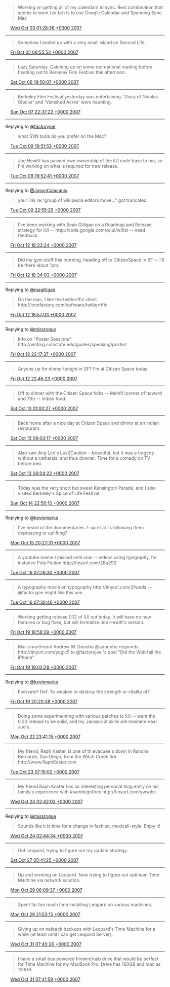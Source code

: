 > Working on getting all of my calendars to sync\. Best combination that seems to work \(so far\) is to use Google Calendar and Spanning Sync Mac

<img src="../../media/tweet.ico" width="12" /> [Wed Oct 03 01:28:36 +0000 2007](https://twitter.com/ChristopherA/status/308358432)

----

> Somehow I ended up with a very small island on Second Life\.

<img src="../../media/tweet.ico" width="12" /> [Fri Oct 05 08:55:54 +0000 2007](https://twitter.com/ChristopherA/status/313762022)

----

> Lazy Saturday\. Catching up on some recreational reading before heading out to Berkeley Film Festival this afternoon\.

<img src="../../media/tweet.ico" width="12" /> [Sat Oct 06 18:50:07 +0000 2007](https://twitter.com/ChristopherA/status/316816012)

----

> Berkeley Film Festival yesterday was entertaining\. 'Diary of Nicolas Gheiler' and 'Vanished Acres' were haunting\.

<img src="../../media/tweet.ico" width="12" /> [Sun Oct 07 22:37:22 +0000 2007](https://twitter.com/ChristopherA/status/318991522)

----

Replying to [@factoryjoe](https://twitter.com/chrismessina/status/323488412)

> what SVN tools do you prefer on the Mac?

<img src="../../media/tweet.ico" width="12" /> [Tue Oct 09 19:51:53 +0000 2007](https://twitter.com/ChristopherA/status/323562052)

----

> Joe Hewitt has passed own ownership of the iUI code base to me, so I'm working on what is required for new release\.

<img src="../../media/tweet.ico" width="12" /> [Tue Oct 09 19:52:41 +0000 2007](https://twitter.com/ChristopherA/status/323563092)

----

Replying to [@JasonCalacanis](https://twitter.com/Jason/status/323883672)

> your link re:"group of wikipedia editors move\.\.\." got truncated

<img src="../../media/tweet.ico" width="12" /> [Tue Oct 09 22:55:29 +0000 2007](https://twitter.com/ChristopherA/status/323889442)

----

> I've been working with Sean Gilligan on a Roadmap and Release strategy for iUI \-\- http://code\.google\.com/p/iui/w/list \-\- need feedback\.

<img src="../../media/tweet.ico" width="12" /> [Fri Oct 12 18:33:24 +0000 2007](https://twitter.com/ChristopherA/status/331377032)

----

> Did my gym stuff this morning, heading off to CitizenSpace in SF \-\- I'll be there about 1pm\.

<img src="../../media/tweet.ico" width="12" /> [Fri Oct 12 18:34:03 +0000 2007](https://twitter.com/ChristopherA/status/331378492)

----

Replying to [@msgilligan](https://twitter.com/msgilligan/status/15353801)

> On the mac, I like the twitteriffic client http://iconfactory\.com/software/twitterrific

<img src="../../media/tweet.ico" width="12" /> [Fri Oct 12 18:57:03 +0000 2007](https://twitter.com/ChristopherA/status/331421032)

----

Replying to [@missrogue](https://twitter.com/missrogue/status/331753322)

> Info on "Poster Sessions" http://writing\.colostate\.edu/guides/speaking/poster/

<img src="../../media/tweet.ico" width="12" /> [Fri Oct 12 22:17:37 +0000 2007](https://twitter.com/ChristopherA/status/331776462)

----

> Anyone up for dinner tonight in SF? I'm at Citizen Space today\.

<img src="../../media/tweet.ico" width="12" /> [Fri Oct 12 22:45:23 +0000 2007](https://twitter.com/ChristopherA/status/331819802)

----

> Off to dinner with the Citizen Space folks \-\- Mehfil \(corner of howard and 7th\) \-\- indian food\.

<img src="../../media/tweet.ico" width="12" /> [Sat Oct 13 01:00:27 +0000 2007](https://twitter.com/ChristopherA/status/332024262)

----

> Back home after a nice day at Citizen Space and dinner at an indian restaurant\.

<img src="../../media/tweet.ico" width="12" /> [Sat Oct 13 06:03:17 +0000 2007](https://twitter.com/ChristopherA/status/332442812)

----

> Also saw Ang Lee's Lust\|Caution \-\-beautiful, but it was a tragedy without a catharsis, and thus downer\. Time for a comedy on TV before bed\.

<img src="../../media/tweet.ico" width="12" /> [Sat Oct 13 06:04:22 +0000 2007](https://twitter.com/ChristopherA/status/332444162)

----

> Today was the very short but sweet Kensington Parade, and I also visited Berkeley's Spice of Life Festival\.

<img src="../../media/tweet.ico" width="12" /> [Sun Oct 14 22:50:10 +0000 2007](https://twitter.com/ChristopherA/status/335850402)

----

Replying to [@kevinmarks](https://twitter.com/kevinmarks/status/337901442)

> I've heard of the documentaries 7\-up et al\. Is following them depressing or uplifting?

<img src="../../media/tweet.ico" width="12" /> [Mon Oct 15 20:27:31 +0000 2007](https://twitter.com/ChristopherA/status/338053002)

----

> A youtube meme I missed until now \-\- videos using typigraphy, for instance Pulp Fiction http://tinyurl\.com/28q292

<img src="../../media/tweet.ico" width="12" /> [Tue Oct 16 07:26:30 +0000 2007](https://twitter.com/ChristopherA/status/339135072)

----

> A typography movie on typography http://tinyurl\.com/2fweda \-\- @factoryjoe might like this one\.

<img src="../../media/tweet.ico" width="12" /> [Tue Oct 16 07:30:46 +0000 2007](https://twitter.com/ChristopherA/status/339140562)

----

> Working getting release 0\.12 of iUI out today\. It will have no new features or bug fixes, but will formalize Joe Hewitt's version\.

<img src="../../media/tweet.ico" width="12" /> [Fri Oct 19 18:58:29 +0000 2007](https://twitter.com/ChristopherA/status/348497882)

----

> Mac smartfriend Andrew W\. Donoho @adonoho responds http://tinyurl\.com/yqglc5 to @factoryjoe 's post "Did the Web fail the iPhone"

<img src="../../media/tweet.ico" width="12" /> [Fri Oct 19 19:02:29 +0000 2007](https://twitter.com/ChristopherA/status/348506812)

----

Replying to [@kevinmarks](https://twitter.com/kevinmarks/status/348624752)

> Enervate? Def: To weaken or destroy the strength or vitality of?

<img src="../../media/tweet.ico" width="12" /> [Fri Oct 19 20:20:38 +0000 2007](https://twitter.com/ChristopherA/status/348651532)

----

> Doing some experimenting with various patches to iUI \-\- want the 0\.20 release to be solid, and my Javascript skills are nowhere near Joe's\.

<img src="../../media/tweet.ico" width="12" /> [Mon Oct 22 23:41:15 +0000 2007](https://twitter.com/ChristopherA/status/355882212)

----

> My friend, Raph Kaster, is one of th evacuee's down in Rancho Bernardo, San Diego, from the Witch Creek fire\. http://www\.RaphKoster\.com

<img src="../../media/tweet.ico" width="12" /> [Tue Oct 23 07:15:02 +0000 2007](https://twitter.com/ChristopherA/status/356651012)

----

> My friend Raph Koster has an interesting personal blog entry on his family's experience with \#sandiegofires http://tinyurl\.com/ywwjhc

<img src="../../media/tweet.ico" width="12" /> [Wed Oct 24 02:42:03 +0000 2007](https://twitter.com/ChristopherA/status/358889092)

----

Replying to [@missrogue](https://twitter.com/missrogue/status/358883392)

> Sounds like it is time for a change in fashion, mexicali\-style\. Enjoy it\!

<img src="../../media/tweet.ico" width="12" /> [Wed Oct 24 02:44:34 +0000 2007](https://twitter.com/ChristopherA/status/358893272)

----

> Got Leopard, trying to figure out my update strategy\.

<img src="../../media/tweet.ico" width="12" /> [Sat Oct 27 05:41:25 +0000 2007](https://twitter.com/ChristopherA/status/367481642)

----

> Up and working on Leopard\. Now trying to figure out optimum Time Machine via network solution\.

<img src="../../media/tweet.ico" width="12" /> [Mon Oct 29 06:09:37 +0000 2007](https://twitter.com/ChristopherA/status/371895872)

----

> Spent far too much time installing Leopard on various machines\.

<img src="../../media/tweet.ico" width="12" /> [Mon Oct 29 21:53:15 +0000 2007](https://twitter.com/ChristopherA/status/373618112)

----

> Giving up on netback backups with Leopard's Time Machine for a while \(at least until I can get Leopard Server\)\.

<img src="../../media/tweet.ico" width="12" /> [Wed Oct 31 07:40:26 +0000 2007](https://twitter.com/ChristopherA/status/377125612)

----

> I have a small bus powered firewire/usb drive that would be perfect for Time Machine for my MacBook Pro\. Drive has 160GB and mac as 120GB\.

<img src="../../media/tweet.ico" width="12" /> [Wed Oct 31 07:41:59 +0000 2007](https://twitter.com/ChristopherA/status/377127992)